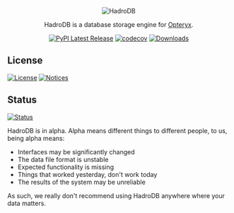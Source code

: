 <div align="center">

![HadroDB](https://raw.githubusercontent.com/mabel-dev/hadro/main/hadro.png)

HadroDB is a database storage engine for [Opteryx](https://opteryx.dev).

[![PyPI Latest Release](https://img.shields.io/pypi/v/hadrodb.svg)](https://pypi.org/project/hadrodb/)
[![codecov](https://codecov.io/gh/mabel-dev/hadrodb/branch/main/graph/badge.svg?token=nl9JwOVdPs)](https://codecov.io/gh/mabel-dev/hadrodb)
[![Downloads](https://static.pepy.tech/badge/hadrodb)](https://pepy.tech/project/hadrodb)

</div>

## License

[![License](https://img.shields.io/badge/License-MIT-blue.svg)](https://github.com/mabel-dev/hadrodb/blob/main/LICENSE)
[![Notices](https://img.shields.io/badge/-Notices-darkgreen.svg)](https://github.com/mabel-dev/hadrodb/blob/main/NOTICES)

## Status

[![Status](https://img.shields.io/badge/Status-alpha-orange)](https://github.com/mabel-dev/opteryx)

HadroDB is in alpha. Alpha means different things to different people, to us, being alpha means:

- Interfaces may be significantly changed
- The data file format is unstable
- Expected functionality is missing
- Things that worked yesterday, don't work today
- The results of the system may be unreliable

As such, we really don't recommend using HadroDB anywhere where your data matters.